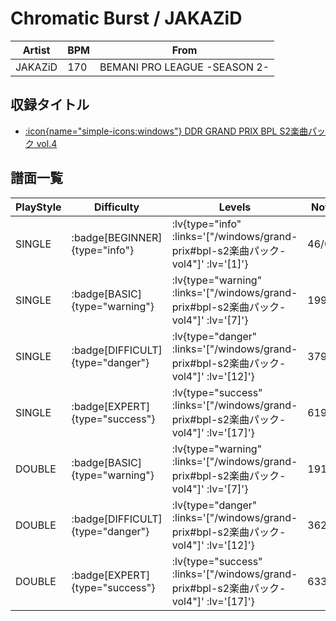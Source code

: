 # Chromatic Burst / JAKAZiD

|Artist|BPM|From|
|------|---|----|
|JAKAZiD|170|BEMANI PRO LEAGUE -SEASON 2-|

## 収録タイトル

- [ :icon{name="simple-icons:windows"} DDR GRAND PRIX BPL S2楽曲パック vol.4](/windows/grand-prix#bpl-s2楽曲パック-vol4)

## 譜面一覧

|PlayStyle|Difficulty|Levels|Notes|Movie|
|---------|----------|------|-----|-----|
|SINGLE| :badge[BEGINNER]{type="info"} | :lv{type="info" :links='["/windows/grand-prix#bpl-s2楽曲パック-vol4"]' :lv='[1]'} |46/0||
|SINGLE| :badge[BASIC]{type="warning"} | :lv{type="warning" :links='["/windows/grand-prix#bpl-s2楽曲パック-vol4"]' :lv='[7]'} |199/13||
|SINGLE| :badge[DIFFICULT]{type="danger"} | :lv{type="danger" :links='["/windows/grand-prix#bpl-s2楽曲パック-vol4"]' :lv='[12]'} |379/27||
|SINGLE| :badge[EXPERT]{type="success"} | :lv{type="success" :links='["/windows/grand-prix#bpl-s2楽曲パック-vol4"]' :lv='[17]'} |619/30||
|DOUBLE| :badge[BASIC]{type="warning"} | :lv{type="warning" :links='["/windows/grand-prix#bpl-s2楽曲パック-vol4"]' :lv='[7]'} |191/11||
|DOUBLE| :badge[DIFFICULT]{type="danger"} | :lv{type="danger" :links='["/windows/grand-prix#bpl-s2楽曲パック-vol4"]' :lv='[12]'} |362/15||
|DOUBLE| :badge[EXPERT]{type="success"} | :lv{type="success" :links='["/windows/grand-prix#bpl-s2楽曲パック-vol4"]' :lv='[17]'} |633/23||
